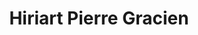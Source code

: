 ---
title: "Hiriart Pierre Gracien"
url: /saint-jean-de-luz/hiriart-pierre-gracien/
shop: Metzgerei
---